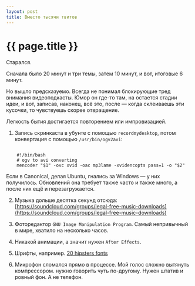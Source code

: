 ```yaml
---
layout: post
title: Вместо тысячи твитов
---
```

# {{ page.title }}

Старался.

Сначала было 20 минут и три темы, затем 10 минут, и вот, итоговые 6 минут. 

Но вышло предсказуемо. Всегда не понимал блокирующие тред внимания видеоподкасты. 
Юмор он где-то там, на остается стадии идеи, и вот, записав, наконец, всё это, после — когда склеиваешь эти кусочки, то чувствуешь скорее отвращение. 

Легкость бытия достигается повторением или импровизацией.


1. Запись скринкаста в убунте с помощью `recordmydesktop`, потом конвертация с помощью `/usr/bin/ogv2avi`:

<pre><code>
    #!/bin/bash
    # ogv to avi converting
    mencoder "$1" -ovc xvid -oac mp3lame -xvidencopts pass=1 -o "$2"
</code></pre>

Если в Canonical, делая Ubuntu, гнались за Windows — у них получилось. Обновлений она требует также часто и также много, а после них ещё и перезагружается. 

2. Музыка дольше десятка секунд отсюда: [https://soundcloud.com/groups/legal-free-music-downloads](https://soundcloud.com/groups/legal-free-music-downloads)

3. Фоторедактор `GNU Image Manipulation Program`. Самый непривычный в мире, хватило на несколько часов.

4. Никакой анимации, а значит нужен `After Effects`.

5. Шрифты, например. [20 hipsters fonts](http://play4theworld.com/20-free-fonts-for-hipsters/)

6. Микрофон сломался прямо в процессе. Мой голос сложно вытянуть компрессором. нужно говорить чуть по-другому. Нужен штатив и ровный фон. А не телефон. 





